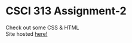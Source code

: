 # CSCI 313 Assignment-2  
Check out some CSS & HTML  
Site hosted [here!](https://audreytracy.github.io/personal_website313/)
